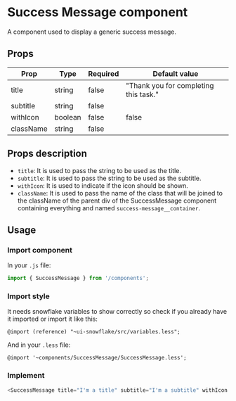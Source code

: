 # Success Message component <SuccessMessage />

A component used to display a generic success message.

## Props
Prop       | Type      | Required   | Default value
---------- | --------- | ---------- | --------------------------------------
title      | string    | false      | "Thank you for completing this task."
subtitle   | string    | false      |
withIcon   | boolean   | false      | false
className  | string    | false      |


## Props description
- `title`: It is used to pass the string to be used as the title.
- `subtitle`: It is used to pass the string to be used as the subtitle.
- `withIcon`: It is used to indicate if the icon should be shown.
- `className`: It is used to pass the name of the class that will be joined to the className of the parent div of the SuccessMessage component containing everything and named `success-message__container`.

## Usage

### Import component
In your `.js` file:
``` js 
import { SuccessMessage } from '/components';
``` 

### Import style
It needs snowflake variables to show correctly so check if you already have it imported or import it like this:
``` less
@import (reference) "~ui-snowflake/src/variables.less";
``` 

And in your `.less` file:
``` less
@import '~components/SuccessMessage/SuccessMessage.less';
``` 

### Implement
```js
<SuccessMessage title="I'm a title" subtitle="I'm a subtitle" withIcon className="new-class" />
```